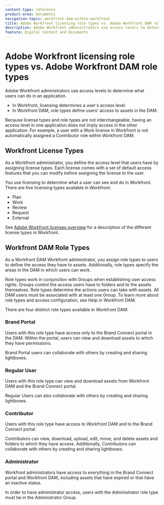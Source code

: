 ```yaml
---
content-type: reference
product-area: documents
navigation-topic: workfront-dam-within-workfront
title: Adobe Workfront licensing role types vs. Adobe Workfront DAM role types
description: Adobe Workfront administrators use access levels to determine what users can do in an application.
feature: Digital Content and Documents
---
```


# Adobe Workfront licensing role types vs. Adobe Workfront DAM role types

Adobe Workfront administrators use access levels to determine what users&nbsp;can do in an application.

* In Workfront, licensing determines a user's access level.
* In Workfront DAM, role types define users' access to assets in the DAM.

Because license types and role types are not interchangeable, having an access level in one application does not imply access in the other application. For example, a&nbsp;user with&nbsp;a Work license in Workfront is not automatically assigned a Contributor role within Workfront DAM.

## Workfront License Types

As a Workfront administrator,&nbsp;you define the access level that users have by assigning license&nbsp;types. Each license comes with a set of default access features that you can modify before assigning the license to the user.&nbsp;

You use licensing to determine what a user can see and do in Workfront. There are five licensing types available in Workfront:

* Plan
* Work
* Review
* Request
* External

See [Adobe Workfront licenses overview](../../administration-and-setup/add-users/access-levels-and-object-permissions/wf-licenses.md) for a description of the different license types in&nbsp;Workfront.

## Workfront DAM Role Types

As a Workfront DAM Workfront administrator, you assign role types to users to define the access they have to assets. Additionally,&nbsp;role types specify the areas in the DAM in which users can work.

Role types work in conjunction&nbsp;with Groups when establishing user access rights. Groups control the access users have to folders and to the assets themselves. Role types determine the actions users can take with assets. All DAM users must be&nbsp;associated with at least one Group.&nbsp;To learn more about role types and access configuration, see Help in Workfront DAM.

There are four distinct role types available in Workfront DAM:

### Brand Portal

Users with this role type&nbsp;have access only to the Brand Connect portal in the DAM. Within the portal, users can view and download assets to which they have permissions.

Brand Portal users can collaborate with others by creating and sharing lightboxes.

### Regular User

Users with this role type can view and download assets from&nbsp;Workfront DAM and the Brand Connect portal.

Regular Users can also collaborate with others by creating and sharing lightboxes.

### Contributor

Users with this role type have access to Workfront&nbsp;DAM and to the Brand Connect portal.

Contributors can view, download, upload, edit, move, and delete assets and folders to which they have access. Additionally, Contributors can collaborate with others by creating and sharing lightboxes.&nbsp;

### Administrator

Workfront administrators have access to everything in the Brand Connect portal and Workfront DAM, including assets that have expired or that have an inactive status.

In order to have administrator access, users with the Administrator role type must be in the Administrator Group.
